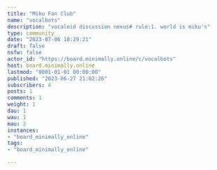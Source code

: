```yaml
---
title: "Miku Fan Club" 
name: "vocalbots"
description: "vocaloid discussion nexus# rule:1. world is miku's"
type: community
date: "2023-07-06 18:29:21"
draft: false
nsfw: false
actor_id: "https://board.minimally.online/c/vocalbots"
host: board.minimally.online
lastmod: "0001-01-01 00:00:00"
published: "2023-06-27 21:02:26"
subscribers: 4
posts: 1
comments: 1
weight: 1
dau: 1
wau: 1
mau: 2
instances:
- "board_minimally_online"
tags: 
- "board_minimally_online"

---
```

